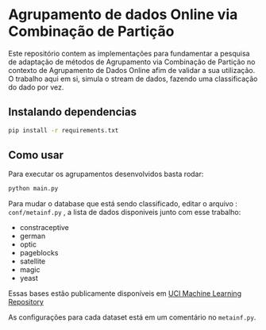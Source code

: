 # Agrupamento de dados Online via Combinação de Partição

Este repositório contem as implementações para fundamentar a pesquisa de adaptação de métodos de Agrupamento via Combinação de Partição no contexto de Agrupamento de Dados Online afim de validar a sua utilização.
O trabalho aqui em si, simula o stream de dados, fazendo uma classificação do dado por vez.

## Instalando dependencias
```bash
pip install -r requirements.txt
```
## Como usar

Para executar os agrupamentos desenvolvidos basta rodar:
```bash
python main.py
```
Para mudar o database que está sendo classificado, editar o arquivo : `conf/metainf.py` , a lista de dados disponiveis junto com esse trabalho:

* constraceptive
* german
* optic
* pageblocks
* satellite
* magic
* yeast

Essas bases estão publicamente disponíveis em [UCI Machine Learning Repository](https://archive.ics.uci.edu/ml/index.php)

As configurações para cada dataset está em um comentário no `metainf.py`.
